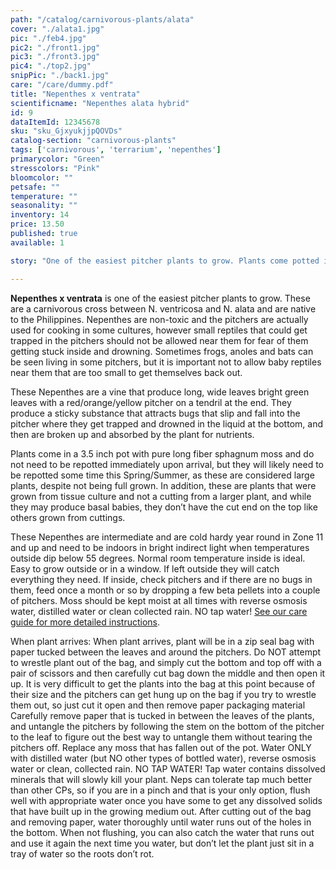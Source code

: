 ```yaml
---
path: "/catalog/carnivorous-plants/alata"
cover: "./alata1.jpg"
pic: "./feb4.jpg"
pic2: "./front1.jpg"
pic3: "./front3.jpg"
pic4: "./top2.jpg"
snipPic: "./back1.jpg"
care: "/care/dummy.pdf"
title: "Nepenthes x ventrata"
scientificname: "Nepenthes alata hybrid"
id: 9 
dataItemId: 12345678
sku: "sku_GjxyukjjpQOVDs"
catalog-section: "carnivorous-plants"
tags: ['carnivorous', 'terrarium', 'nepenthes']
primarycolor: "Green"
stresscolors: "Pink"
bloomcolor: ""
petsafe: ""
temperature: ""
seasonality: ""
inventory: 14
price: 13.50
published: true
available: 1

story: "One of the easiest pitcher plants to grow. Plants come potted in a 3.5 inch square plastic pot with pure long fiber sphagnum moss, so it is ready to go and doesn't need to be repotted in a different medium. These would be considered large starters are their leaves span between 9 inches and 12 inches at the largest point. Plants have an average of five or six pitchers."

---
```

<strong>Nepenthes x ventrata</strong> is one of the easiest pitcher plants to grow. These are a carnivorous cross between N. ventricosa and N. alata and are native to the Philippines. Nepenthes are non-toxic and the pitchers are actually used for cooking in some cultures, however small reptiles that could get trapped in the pitchers should not be allowed near them for fear of them getting stuck inside and drowning. Sometimes frogs, anoles and bats can be seen living in some pitchers, but it is important not to allow baby reptiles near them that are too small to get themselves back out. 

These Nepenthes are a vine that produce long, wide leaves bright green leaves with a red/orange/yellow pitcher on a tendril at the end. They produce a sticky substance that attracts bugs that slip and fall into the pitcher where they get trapped and drowned in the liquid at the bottom, and then are broken up and absorbed by the plant for nutrients. 

Plants come in a 3.5 inch pot with pure long fiber sphagnum moss and do not need to be repotted immediately upon arrival, but they will likely need to be repotted some time this Spring/Summer, as these are considered large plants, despite not being full grown. In addition, these are plants that were grown from tissue culture and not a cutting from a larger plant, and while they may produce basal babies, they don’t have the cut end on the top like others grown from cuttings.  


These Nepenthes are intermediate and are cold hardy year round in Zone 11 and up and need to be indoors in bright indirect light when temperatures outside dip below 55 degrees. Normal room temperature inside is ideal. Easy to grow outside or in a window. If left outside they will catch everything they need. If inside, check pitchers and if there are no bugs in them, feed once a month or so by dropping a few beta pellets into a couple of pitchers. Moss should be kept moist at all times with reverse osmosis water, distilled water or clean collected rain. NO tap water! [See our care guide for more detailed instructions](/care/alata/).


When plant arrives: When plant arrives, plant will be in a zip seal bag with paper tucked between the leaves and around the pitchers. Do NOT attempt to wrestle plant out of the bag, and simply cut the bottom and top off with a pair of scissors and then carefully cut bag down the middle and then open it up. It is very difficult to get the plants into the bag at this point because of their size and the pitchers can get hung up on the bag if you try to wrestle them out, so just cut it open and then remove paper packaging material Carefully remove paper that is tucked in between the leaves of the plants, and untangle the pitchers by following the stem on the bottom of the  pitcher to the leaf to figure out the best way to untangle them without tearing the pitchers off. Replace any moss that has fallen out of the pot. Water ONLY with distilled water (but NO other types of bottled water), reverse osmosis water or clean, collected rain. NO TAP WATER! Tap water contains dissolved minerals that will slowly kill your plant. Neps can tolerate tap much better than other CPs, so if you are in a pinch and that is your only option, flush well with appropriate water once you have some to get any dissolved solids that have built up in the growing medium out. After cutting out of the bag and removing paper, water thoroughly until water runs out of the holes in the bottom. When not flushing, you can also catch the water that runs out and use it again the next time you water, but don’t let the plant just sit in a tray of water so the roots don’t rot. 